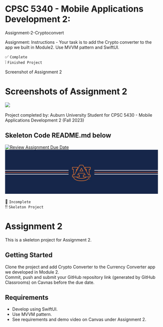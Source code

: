 # CPSC 5340 - Mobile Applications Development 2: 
Assignment-2-Cryptoconvert

Assignment: Instructions -
Your task is to add the Crypto converter to the app we built in Module2. Use MVVM pattern and SwiftUI.

:white_check_mark: `Complete` <br/>
:grey_exclamation: `Finished Project`

Screenshot of Assignment 2


# Screenshots of Assignment 2 

<img src = "https://github.com/CPSC-5340/cryptoconvert-assignment2-thompln83/blob/cc778e40592e2fc1992804801d010bacb0dd004f/Docs/CryptoConvertApp%20Home%20Screen%20.png">


Project completed by: Auburn University Student for CPSC 5430 - Mobile Applications Development 2 (Fall 2023)

Skeleton Code README.md below
-------------------------------------------------------------------------------------------------------------

[![Review Assignment Due Date](https://classroom.github.com/assets/deadline-readme-button-24ddc0f5d75046c5622901739e7c5dd533143b0c8e959d652212380cedb1ea36.svg)](https://classroom.github.com/a/2rHdeAAY)
![alt text](https://github.com/CPSC-5340/Assignment2/blob/main/Docs/banner_au.png?raw=true)


:stop_sign: `Incomplete` <br/>
:bangbang: `Skeleton Project`

# Assignment 2

This is a skeleton project for Assignment 2.

## Getting Started

Clone the project and add Crypto Converter to the Currency Converter app we developed in Module 2. <br/>
Commit, push and submit your GitHub repository link (generated by GitHub Classrooms) on Cavnas before the due date.

## Requirements

- Develop using SwiftUI.
- Use MVVM pattern.
- See requirements and demo video on Canvas under Assignment 2.
